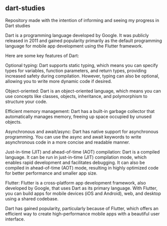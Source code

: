 ## dart-studies

Repository made with the intention of informing and seeing my progress in Dart studies

Dart is a programming language developed by Google. It was publicly released in 2011 and gained popularity primarily as the default programming language for mobile app development using the Flutter framework.

Here are some key features of Dart:

Optional typing: Dart supports static typing, which means you can specify types for variables, function parameters, and return types, providing increased safety during compilation. However, typing can also be optional, allowing you to write more dynamic code if desired.

Object-oriented: Dart is an object-oriented language, which means you can use concepts like classes, objects, inheritance, and polymorphism to structure your code.

Efficient memory management: Dart has a built-in garbage collector that automatically manages memory, freeing up space occupied by unused objects.

Asynchronous and await/async: Dart has native support for asynchronous programming. You can use the async and await keywords to write asynchronous code in a more concise and readable manner.

Just-in-time (JIT) and ahead-of-time (AOT) compilation: Dart is a compiled language. It can be run in just-in-time (JIT) compilation mode, which enables rapid development and facilitates debugging. It can also be compiled in ahead-of-time (AOT) mode, resulting in highly optimized code for better performance and smaller app size.

Flutter: Flutter is a cross-platform app development framework, also developed by Google, that uses Dart as its primary language. With Flutter, you can build apps for mobile devices (iOS and Android), web, and desktop using a shared codebase.

Dart has gained popularity, particularly because of Flutter, which offers an efficient way to create high-performance mobile apps with a beautiful user interface.
